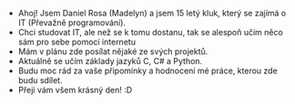 - Ahoj! Jsem Daniel Rosa (Madelyn) a jsem 15 letý kluk, který se zajímá o IT (Převažně programování).
- Chci studovat IT, ale než se k tomu dostanu, tak se alespoň učím něco sám pro sebe pomocí internetu
- Mám v plánu zde posílat nějaké ze svých projektů.
- Aktuálně se učím základy jazyků C, C# a Python.
- Budu moc rád za vaše připomínky a hodnocení mé práce, kterou zde budu sdílet.
- Přeji vám všem krásný den! :D
